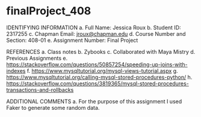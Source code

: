 # finalProject_408

IDENTIFYING INFORMATION a. Full Name: Jessica Roux b. Student ID: 2317255 c. Chapman Email: jroux@chapman.edu d. Course Number and Section: 408-01 e. Assignment Number: Final Project

REFERENCES a. Class notes b. Zybooks c. Collaborated with Maya Mistry d. Previous Assignments e. https://stackoverflow.com/questions/50857254/speeding-up-joins-with-indexes f. https://www.mysqltutorial.org/mysql-views-tutorial.aspx g. https://www.mysqltutorial.org/calling-mysql-stored-procedures-python/ h. https://stackoverflow.com/questions/3819365/mysql-stored-procedures-transactions-and-rollbacks

ADDITIONAL COMMENTS a. For the purpose of this assignment I used Faker to generate some random data. 
